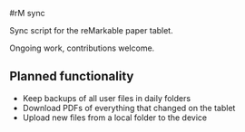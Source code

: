 #rM sync

Sync script for the reMarkable paper tablet.

Ongoing work, contributions welcome.

## Planned functionality

 * Keep backups of all user files in daily folders
 * Download PDFs of everything that changed on the tablet
 * Upload new files from a local folder to the device

